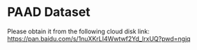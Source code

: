 # PAAD Dataset

Please obtain it from the following cloud disk link: https://pan.baidu.com/s/1nuXKrLI4Wwtwf2Yd_lrxUQ?pwd=ngjq